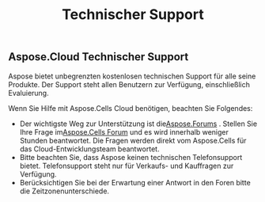 ﻿---
title: Technischer Support
second_title: Aspose.Cells Cloud Documen
type: docs
url: /de/technical-support/
description: Aspose.Cells Cloud unterstützt Excel zum Erstellen, Konvertieren, Zusammenführen, Aufteilen, Schützen, für interne Objektoperationen usw.
weight: 80
kwords: Excel, Office Cloud, REST API, Tabellenkalkulation, PDF, CSV, Json, Markdwon, Technischer Support
---
## **Aspose.Cloud Technischer Support**
Aspose bietet unbegrenzten kostenlosen technischen Support für alle seine Produkte. Der Support steht allen Benutzern zur Verfügung, einschließlich Evaluierung.

Wenn Sie Hilfe mit Aspose.Cells Cloud benötigen, beachten Sie Folgendes:

-  Der wichtigste Weg zur Unterstützung ist die[Aspose.Forums](http://forum.aspose.cloud/) . Stellen Sie Ihre Frage im[Aspose.Cells Forum](https://forum.aspose.cloud/c/cells) und es wird innerhalb weniger Stunden beantwortet. Die Fragen werden direkt vom Aspose.Cells für das Cloud-Entwicklungsteam beantwortet.
- Bitte beachten Sie, dass Aspose keinen technischen Telefonsupport bietet. Telefonsupport steht nur für Verkaufs- und Kauffragen zur Verfügung.
- Berücksichtigen Sie bei der Erwartung einer Antwort in den Foren bitte die Zeitzonenunterschiede.


